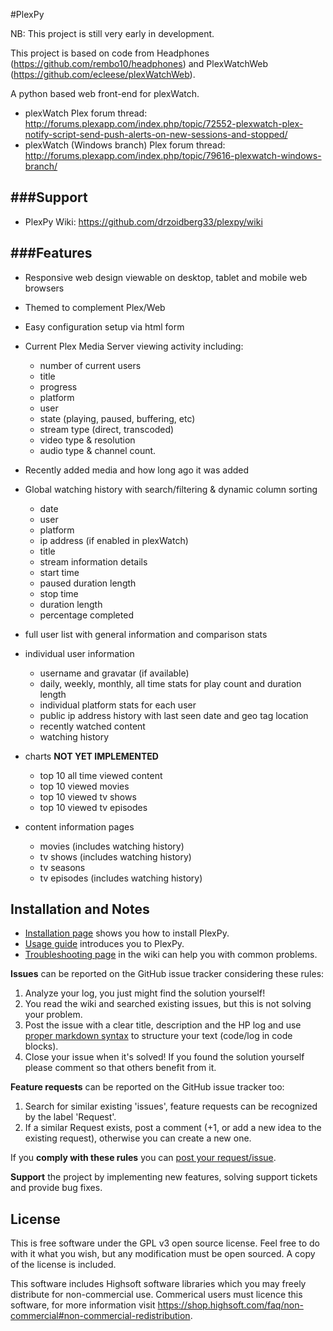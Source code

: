 #PlexPy

NB: This project is still very early in development.

This project is based on code from Headphones (https://github.com/rembo10/headphones) and PlexWatchWeb (https://github.com/ecleese/plexWatchWeb).

A python based web front-end for plexWatch.

* plexWatch Plex forum thread: http://forums.plexapp.com/index.php/topic/72552-plexwatch-plex-notify-script-send-push-alerts-on-new-sessions-and-stopped/
* plexWatch (Windows branch) Plex forum thread: http://forums.plexapp.com/index.php/topic/79616-plexwatch-windows-branch/


###Support
-----------
* PlexPy Wiki: https://github.com/drzoidberg33/plexpy/wiki


###Features
-----------
* Responsive web design viewable on desktop, tablet and mobile web browsers

* Themed to complement Plex/Web

* Easy configuration setup via html form

* Current Plex Media Server viewing activity including:
	* number of current users
	* title
	* progress
	* platform
	* user
	* state (playing, paused, buffering, etc)
	* stream type (direct, transcoded)
	* video type & resolution
	* audio type & channel count.

* Recently added media and how long ago it was added

* Global watching history with search/filtering & dynamic column sorting
	* date
	* user
	* platform
	* ip address (if enabled in plexWatch)
	* title
	* stream information details
	* start time
	* paused duration length
	* stop time
	* duration length
	* percentage completed

* full user list with general information and comparison stats 

* individual user information
	- username and gravatar (if available)
	- daily, weekly, monthly, all time stats for play count and duration length
	- individual platform stats for each user
	- public ip address history with last seen date and geo tag location
	- recently watched content
	- watching history

* charts **NOT YET IMPLEMENTED**
	- top 10 all time viewed content
	- top 10 viewed movies
	- top 10 viewed tv shows
	- top 10 viewed tv episodes

* content information pages
	- movies (includes watching history)
	- tv shows (includes watching history)
	- tv seasons
	- tv episodes (includes watching history)

## Installation and Notes

* [Installation page](../../wiki/Installation) shows you how to install PlexPy.
* [Usage guide](../../wiki/Usage-guide) introduces you to PlexPy.
* [Troubleshooting page](../../wiki/TroubleShooting) in the wiki can help you with common problems.

**Issues** can be reported on the GitHub issue tracker considering these rules:

1. Analyze your log, you just might find the solution yourself!
2. You read the wiki and searched existing issues, but this is not solving your problem.
3. Post the issue with a clear title, description and the HP log and use [proper markdown syntax](https://help.github.com/articles/github-flavored-markdown) to structure your text (code/log in code blocks). 
4. Close your issue when it's solved! If you found the solution yourself please comment so that others benefit from it.

**Feature requests** can be reported on the GitHub issue tracker too:

1. Search for similar existing 'issues', feature requests can be recognized by the label 'Request'.
2. If a similar Request exists, post a comment (+1, or add a new idea to the existing request), otherwise you can create a new one.

If you **comply with these rules** you can [post your request/issue](http://github.com/drzoidberg33/plexpy/issues).

**Support** the project by implementing new features, solving support tickets and provide bug fixes.

## License
This is free software under the GPL v3 open source license. Feel free to do with it what you wish, but any modification must be open sourced. A copy of the license is included.

This software includes Highsoft software libraries which you may freely distribute for non-commercial use. Commerical users must licence this software, for more information visit https://shop.highsoft.com/faq/non-commercial#non-commercial-redistribution.